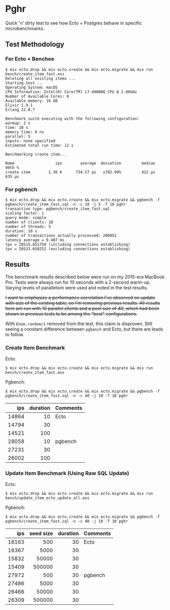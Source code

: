 # Pghr

Quick 'n' dirty test to see how Ecto + Postgres behave in specific microbenchmarks.

## Test Methodology


### For Ecto + Benchee

```
$ mix ecto.drop && mix ecto.create && mix ecto.migrate && mix run bench/create_item_fast.exs 
Deleting all existing items ...
Starting test ...
Operating System: macOS
CPU Information: Intel(R) Core(TM) i7-4980HQ CPU @ 2.80GHz
Number of Available Cores: 8
Available memory: 16 GB
Elixir 1.9.1
Erlang 22.0.7

Benchmark suite executing with the following configuration:
warmup: 2 s
time: 10 s
memory time: 0 ns
parallel: 5
inputs: none specified
Estimated total run time: 12 s

Benchmarking create item...

Name                  ips        average  deviation         median         99th %
create item        1.36 K      734.57 μs   ±702.99%         422 μs         635 μs
```

### For pgbench

```
$ mix ecto.drop && mix ecto.create && mix ecto.migrate && pgbench -f pgbench/create_item_fast.sql -n -c 10 -j 5 -T 10 pghr
transaction type: pgbench/create_item_fast.sql
scaling factor: 1
query mode: simple
number of clients: 10
number of threads: 5
duration: 10 s
number of transactions actually processed: 206051
latency average = 0.487 ms
tps = 20515.651758 (including connections establishing)
tps = 20523.650252 (excluding connections establishing)
```

## Results

The benchmark results described below were run on my 2015-era MacBook Pro. Tests were always run for 10 seconds with a 2-second warm-up. Varying levels of parallelism were used and noted in the test results.

~~I want to emphasize a performance correlation I've observed on update with size of the existing table, so I'm removing previous results. All results here are run with 10 parallel clients and a pool size of 40, which had been shown in previous tests to be among the "best" configurations.~~

With `Enum.random/1` removed from the test, this claim is disproven. Still seeing a constant difference between `pgbench` and Ecto, but there are leads to follow.

### Create Item Benchmark

Ecto:

```
$ mix ecto.drop && mix ecto.create && mix ecto.migrate && mix run bench/create_item_fast.exs 
```

Pgbench:

```
$ mix ecto.drop && mix ecto.create && mix ecto.migrate && pgbench -f pgbench/create_item_fast.sql -n -c 40 -j 10 -T 10 pghr
```

   ips | duration | Comments
------:|---------:|:---
 14864 |       10 | Ecto
 14794 |       30 |
 14521 |      100 |
 28058 |       10 | pgbench
 27231 |       30 |
 26002 |      100 |
 
### Update Item Benchmark (Using Raw SQL Update)

Ecto:

```
$ mix ecto.drop && mix ecto.create && mix ecto.migrate && mix run bench/update_item_ecto_update_all.exs
```

Pgbench:

```
$ mix ecto.drop && mix ecto.create && mix ecto.migrate && pgbench -f pgbench/create_item_fast.sql -n -c 40 -j 10 -T 10 pghr
```

   ips | seed size | duration | Comments
------:|----------:|---------:|:---
 16163 |       500 |       30 | Ecto
 16367 |      5000 |       30 |
 15832 |     50000 |       30 |
 15409 |    500000 |       30 |
 27972 |       500 |       30 | pgbench
 27486 |      5000 |       30 |
 26466 |     50000 |       30 |
 26309 |    500000 |       30 |
